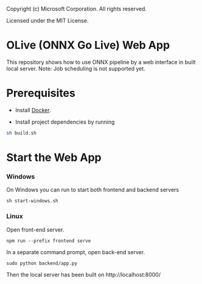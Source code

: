 Copyright (c) Microsoft Corporation. All rights reserved.

Licensed under the MIT License.


# OLive (ONNX Go Live) Web App

This repository shows how to use ONNX pipeline by a web interface in built local server. Note: Job scheduling is not supported yet. 

# Prerequisites
- Install [Docker](https://docs.docker.com/install/).

- Install project dependencies by running 
```bash
sh build.sh
```

# Start the Web App
### Windows
On Windows you can run to start both frontend and backend servers
```
sh start-windows.sh

```

### Linux
Open front-end server.
```
npm run --prefix frontend serve
```

In a separate command prompt, open back-end server.
```
sudo python backend/app.py
```

Then the local server has been built on http://localhost:8000/
